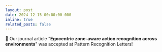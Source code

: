 ```yaml
---
layout: post
date: 2024-12-15 00:00:00-000
inline: true
related_posts: false
---
```


🚀 Our journal article "**Egocentric zone-aware action recognition across environments**" was accepted at Pattern Recognition Letters!
